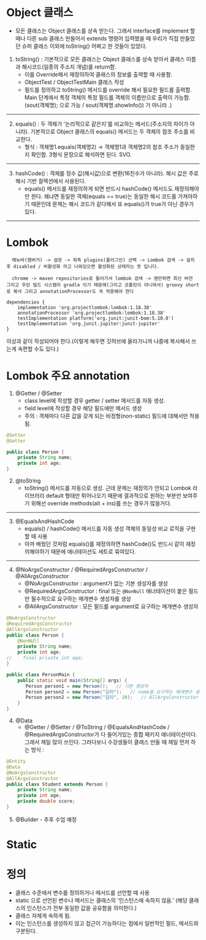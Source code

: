 # Object 클래스
- 모든 클래스는 Object 클래스를 상속 받는다. 그래서 interface를 implement 할 때나 다른 sub 클래스 만들어서 extends 명령어 입력했을 때 우리가 직접 만들었던 슈퍼 클래스 이외에 toString() 어쩌고 한 것들이 있었다.
1. toString() : 기본적으로 모든 클래스는 Object 클래스를 상속 받아서 클래스 이름과 해시코드(일종의 주소지 개념)를 return함.
   - 이를 Override해서 재정의하여 클래스의 정보를 출력할 때 사용함.
    - ObjectTest / ObjectTestMain 클래스 작성
    - 필드를 정의하고 toString() 메서드를 override 해서 필요한 필드를 출력함. Main 단계에서 특정 객체의 특정 필드를 객체의 이름만으로 출력이 가능함.(sout(객체명); 으로 가능 / sout(객체명.showInfo()) 가 아니라 .)
---
2. equals() : 두 객체가 '논리적으로 같은지'를 비교하는 메서드(주소지의 차이가 아니라). 기본적으로 Object 클래스의 equals() 메서드는 두 객체의 참조 주소를 비교한다.
    - 형식 : 객체명1.equals(객체명2) -> 객체명1과 객체명2의 참조 주소가 동일한지 확인함. 3형식 문장으로 해석하면 된다. SVO.
---
3. hashCode() : 객체를 정수 값(해시값)으로 변환(16진수가 아니라). 해시 값은 주로 해시 기반 컬렉션에서 사용된다.
    - equals() 메서드를 재정의하게 되면 반드시 hashCode() 메서드도 재정의해야만 한다. 왜냐면 동일한 객체(equals == true)는 동일한 해시 코드를 가져야하기 때문인데 문제는 해시 코드가 같다해서 또 equals()가 true가 아닌 경우가 있다.
---
# Lombok
      메뉴바(햄버거) -> 설정 -> 좌측 plugins(플러그인) 선택 -> Lombok 검색 -> 설치 후 disabled / 비활성화 라고 나와있으면 활성화된 상태라는 뜻 입니다.
      
      chrome -> maven repositories로 들어가서 lombok 검색 -> 웬만하면 최신 버전 그리고 우린 빌드 시스템이 gradle 이기 때문에(그리고 코틀린이 아니여서) groovy short로 복사 그리고 annotationProcessor도 꼭 적용해야 한다 
```
dependencies {
    implementation 'org.projectlombok:lombok:1.18.38'
    annotationProcessor 'org.projectlombok:lombok:1.18.38'
    testImplementation platform('org.junit:junit-bom:5.10.0')
    testImplementation 'org.junit.jupiter:junit-jupiter'
}
```

이상과 같이 작성되어야 한다.(이렇게 해두면 깃허브에 올라가니까 나중에 복사해서 쓰는게 속편할 수도 있다.)

# Lombok 주요 annotation
1. @Getter / @Setter 
   - class level에 작성할 경우 getter / setter 메서드를 자동 생성.
   - field level에 작성할 경우 해당 필드에만 메서드 생성
   - 주의 : 객체마다 다른 값을 갖게 되는 비정형(non-static) 필드에 대해서만 적용됨.
```java
@Setter
@Getter

public class Person {
    private String name;
    private int age;
}
```

2. @toString
   - toString() 메서드를 자동으로 생성. 근데 문제는 재정의가 안되고 Lombok 라이브러리 default 형태만 튀어나오기 때문에 결과적으로 원하는 부분만 보여주기 위해선 override methods(alt + ins)를 쓰는 경우가 많을거다.
---
3. @EqualsAndHashCode
   - equals() / hashCode() 메서드를 자동 생성 객체의 동일성 비교 로직을 구현할 때 사용
   - 아까 배웠던 것처럼 equals()를 재정의하면 hashCode()도 반드시 같이 재정의해야하기 때문에 애너테이션도 세트로 묶여있다.
---
4. @NoArgsConstructor / @RequiredArgsConstructor / @AllArgsConstructor
   - @NoArgsConstructor : argument가 없는 기본 생성자를 생성
   - @RequiredArgsConstructor : final 또는 `@NonNull` 애너테이션이 붙은 필드만 필수적으로 요구하는 매개변수 생성자를 생성
   - @AllArgsConstructor : 모든 필드를 argument로 요구하는 매개변수 생성자
```java
@NoArgsConstructor
@RequiredArgsConstructor
@AllArgsConstructor
public class Person {
    @NonNUll
    private String name;
    private int age;
//    final private int age;
}

public class PersonMain {
    public static void main(String[] args) {
       Person person1 = new Person();   // 기본 생성자
       Person person2 = new Person("김이");   // name을 요구하는 매개변수 생성자
       Person person2 = new Person("김이", 20);   // AllArgsConstructor
    }
}
```
4. @Data
   - @Getter / @Setter / @ToString / @EqualsAndHashCode / @RequiredArgsConstructor가 다 들어가있는 종합 패키지 애너테이션이다. 그래서 제일 많이 쓰인다. 
그러다보니 수강생들이 클래스 만들 때 제일 먼저 하는 방식 : 
```java
@Entity
@Data
@NoArgsConstructor
@AllArgsConstructor
public class Student extends Person {
    private String name;
    private int age;
    private double score; 
}
```
5. @Builder - 추후 수업 예정

# Static
   # 정의
   - 클래스 수준에서 변수를 정의하거나 메서드를 선언할 때 사용
   - static 으로 선언된 변수나 메서드는 클래스의 '인스턴스에 속하지 않음.' (해당 클래스의 인스턴스가 전부 동일한 값을 공유함을 의미한다.)
   - 클래스 자체게 속하게 됨.
   - 이는 인스턴스를 생성하지 않고 접근이 가능하다는 점에서 일반적인 필드, 메서드와 구분된다.